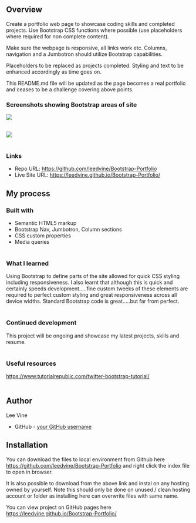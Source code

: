 ## Overview

Create a portfolio web page to showcase coding skills and completed projects. Use Bootstrap CSS functions where possible (use placeholders where required for non complete content). 

Make sure the webpage is responsive, all links work etc. Columns, navigation and a Jumbotron should utilize Bootstrap capabilities.

Placeholders to be replaced as projects completed. Styling and text to be enhanced accordingly as time goes on.

This README.md file will be updated as the page becomes a real portfolio and ceases to be a challenge covering above points.

### Screenshots showing Bootstrap areas of site

![](../Bootstrap-Portfolio/images/screenshot1.jpg)
<br><br>

![](../Bootstrap-Portfolio/images/screenshot2.jpg)
<br><br>

### Links

- Repo URL: https://github.com/leedvine/Bootstrap-Portfolio
- Live Site URL: https://leedvine.github.io/Bootstrap-Portfolio/

## My process

### Built with

- Semantic HTML5 markup
- Bootstrap Nav, Jumbotron, Column sections
- CSS custom properties
- Media queries
<br><br>
### What I learned

Using Bootstrap to define parts of the site allowed for quick CSS styling including responsiveness. I also learnt that although this is quick and certainly speeds development.....fine custom tweeks of these elements are required to perfect custom styling and great responsiveness across all device widths. Standard Bootstrap code is great.....but far from perfect.
<br><br>
### Continued development

This project will be ongoing and showcase my latest projects, skills and resume. 
<br><br>
### Useful resources

https://www.tutorialrepublic.com/twitter-bootstrap-tutorial/
<br><br>
## Author
  Lee Vine
- GitHub - [your GitHub username](https://github.com/leedvine)

## Installation

You can download the files to local environment from Github here https://github.com/leedvine/Bootstrap-Portfolio and right click the index file to open in browser.

It is also possible to download from the above link and instal on any hosting owned by yourself. Note this should only be done on unused / clean hosting account or folder as installing here can overwrite files with same name.

You can view project on GitHub pages here https://leedvine.github.io/Bootstrap-Portfolio/
